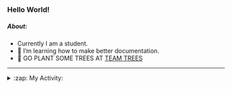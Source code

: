 ### Hello World!

##### About:
- Currently I am a student.
- 🌱 I’m learning how to make better documentation.
- 🌱 GO PLANT SOME TREES AT [TEAM TREES](https://teamtrees.org/)

---
<details>
  <summary>:zap: My Activity:</summary>
  
<!--START_SECTION:waka-->
![Code Time](http://img.shields.io/badge/Code%20Time-1%2C135%20hrs%2058%20mins-blue)

**I'm a Night 🦉** 

```text
🌞 Morning                1345 commits        ██░░░░░░░░░░░░░░░░░░░░░░░   09.03 % 
🌆 Daytime                5337 commits        █████████░░░░░░░░░░░░░░░░   35.81 % 
🌃 Evening                4285 commits        ███████░░░░░░░░░░░░░░░░░░   28.75 % 
🌙 Night                  3936 commits        ███████░░░░░░░░░░░░░░░░░░   26.41 % 
```
📅 **I'm Most Productive on Wednesday** 

```text
Monday                   2258 commits        ████░░░░░░░░░░░░░░░░░░░░░   15.15 % 
Tuesday                  1919 commits        ███░░░░░░░░░░░░░░░░░░░░░░   12.88 % 
Wednesday                3462 commits        ██████░░░░░░░░░░░░░░░░░░░   23.23 % 
Thursday                 1821 commits        ███░░░░░░░░░░░░░░░░░░░░░░   12.22 % 
Friday                   1445 commits        ██░░░░░░░░░░░░░░░░░░░░░░░   09.70 % 
Saturday                 1334 commits        ██░░░░░░░░░░░░░░░░░░░░░░░   08.95 % 
Sunday                   2664 commits        ████░░░░░░░░░░░░░░░░░░░░░   17.88 % 
```


📊 **This Week I Spent My Time On** 

```text
🔥 Editors: 
VS Code                  3 hrs 2 mins        █████████████████████████   100.00 % 

🐱‍💻 Projects: 
praise                   1 hr 22 mins        ███████████░░░░░░░░░░░░░░   45.17 % 
gfg-frontend             1 hr 19 mins        ███████████░░░░░░░░░░░░░░   43.77 % 
CSF22                    20 mins             ███░░░░░░░░░░░░░░░░░░░░░░   11.06 % 
```


 Last Updated on 17/06/2023 17:07:41 UTC
<!--END_SECTION:waka-->
</details>
